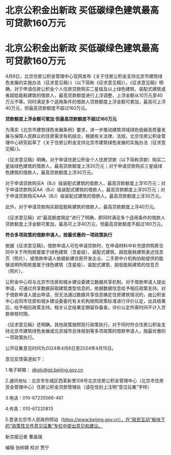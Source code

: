 # 北京公积金出新政 买低碳绿色建筑最高可贷款160万元

# 北京公积金出新政 买低碳绿色建筑最高可贷款160万元

4月8日，北京住房公积金管理中心官网发布《关于住房公积金支持北京市建筑绿色发展的实施办法（征求意见稿）》（以下简称《征求意见稿》）。《征求意见稿》明确，对于申请住房公积金个人住房贷款购买二星级及以上绿色建筑、装配式建筑或者超低能耗建筑的借款人，最高贷款额度进行上浮调整，上浮金额从10万元至40万元不等。同时满足多个适用条件的借款人贷款额度上浮金额可累加，最高可上浮40万元，但最高贷款额度不超过160万元。

**贷款额度上浮金额可累加 但最高贷款额度不超过160万元**

为落实《北京市建筑绿色发展条例》要求，进一步推动建筑领域绿色低碳高质量发展与保障人民群众的住房需求有机结合，根据有关法律、法规，北京住房公积金管理中心研究起草了《关于住房公积金支持北京市建筑绿色发展的实施办法（征求意见稿）》。

《征求意见稿》明确，对于申请住房公积金个人住房贷款（以下简称贷款）购买二星级绿色建筑的借款人，最高贷款额度上浮20万元；对于申请贷款购买三星级绿色建筑的借款人，最高贷款额度上浮30万元。

对于申请贷款购买A（BJ）级装配式建筑的借款人，最高贷款额度上浮10万元；对于申请贷款购买AA（BJ）级装配式建筑的借款人，最高贷款额度上浮20万元；对于申请贷款购买AAA（BJ）级装配式建筑的借款人，最高贷款额度上浮30万元。

此外，对于申请贷款购买超低能耗建筑的借款人，最高贷款额度上浮40万元。

《征求意见稿》对“最高额度限定”进行了明确，即同时满足多个适用条件的借款人贷款额度上浮金额可累加，最高可上浮40万元，但最高贷款额度不超过160万元。

**符合多项政策的借款申请人，按最优惠的一项政策执行**

依据《征求意见稿》，借款申请人可在申请贷款时，在申请材料中补充提供购房合同中关于所购房屋属于绿色建筑（含星级）、装配式建筑、超低能耗建筑表述信息页（照片），或借款申请人依据新建住房开发企业、二手房中介机构协助提供的能够说明所购房屋属于绿色建筑（含星级）、装配式建筑、超低能耗建筑的信息页（照片）。

公积金中心将与北京市住房和城乡建设委建立数据共享机制。对于借款申请人提出申请，可通过共享数据获取建筑类型信息的，依据数据信息给予相应政策支持。对于借款申请人提出申请，但无法通过数据共享信息确定住房建筑情况的，由公积金中心会同市住房和城乡建设委委托有关机构按照政策标准进行评价认定，出具结果后，给予相应政策支持。相关认定结果定期留存备查。评价认定所需时间不计入贷款审核时限。

《征求意见稿》还明确，其他政策按照现行政策执行。对于同时符合住房公积金支持北京市建筑绿色发展或北京城市总体规划等多项政策的借款申请人，按最优惠的一项政策执行。

公开征集意见时间为2024年4月8日至2024年4月15日。

意见反馈渠道如下：

1.电子邮箱： dkglc@gjj.beijing.gov.cn

2.通讯地址：北京市东城区西革新里108号北京住房公积金管理中心（北京市住房资金管理中心）住房公积金贷款管理处（请在信封上注明“意见征集”字样）

3.电话：010-67235566-461

4.传真：010-67220813

5.登录北京市人民政府网站（https://www.beijing.gov.cn），在“政民互动”板块下的“政策性文件意见征集”专栏中提出意见和建议。

新京报记者 曹晶瑞

编辑 张树婧 校对 贾宁

